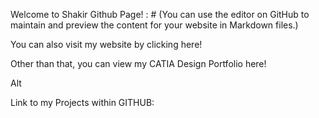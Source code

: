 Welcome to Shakir Github Page!
: # (You can use the editor on GitHub to maintain and preview the content for your website in Markdown files.)

You can also visit my website by clicking here!

Other than that, you can view my CATIA Design Portfolio here!

Alt

Link to my Projects within GITHUB:
